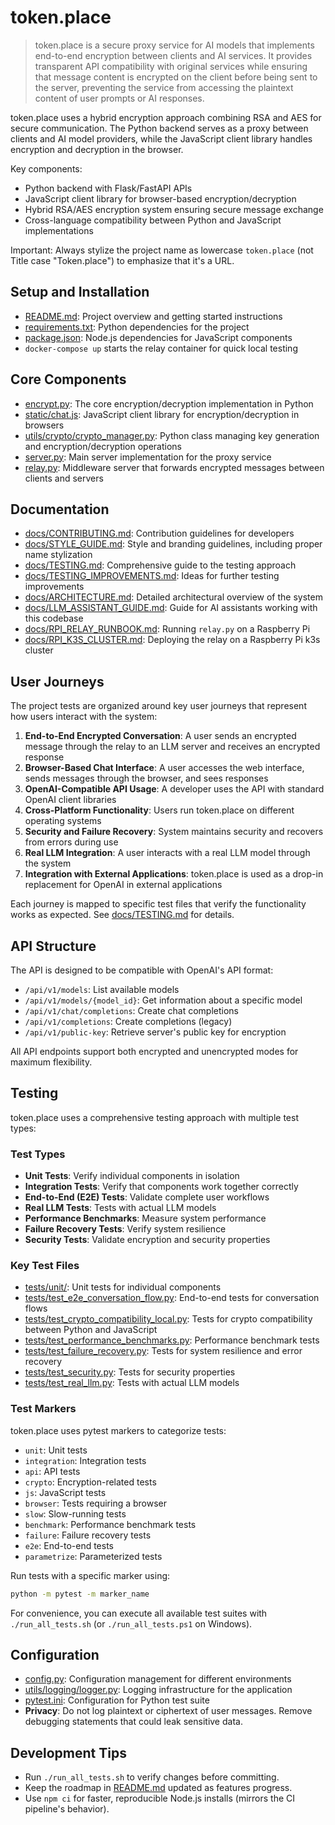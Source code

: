 # token.place

> token.place is a secure proxy service for AI models that implements end-to-end encryption between clients and AI services. It provides transparent API compatibility with original services while ensuring that message content is encrypted on the client before being sent to the server, preventing the service from accessing the plaintext content of user prompts or AI responses.

token.place uses a hybrid encryption approach combining RSA and AES for secure communication. The Python backend serves as a proxy between clients and AI model providers, while the JavaScript client library handles encryption and decryption in the browser.

Key components:
- Python backend with Flask/FastAPI APIs
- JavaScript client library for browser-based encryption/decryption
- Hybrid RSA/AES encryption system ensuring secure message exchange
- Cross-language compatibility between Python and JavaScript implementations

Important: Always stylize the project name as lowercase `token.place` (not Title case "Token.place") to emphasize that it's a URL.

## Setup and Installation

- [README.md](README.md): Project overview and getting started instructions
- [requirements.txt](requirements.txt): Python dependencies for the project
- [package.json](package.json): Node.js dependencies for JavaScript components
- `docker-compose up` starts the relay container for quick local testing

## Core Components

- [encrypt.py](encrypt.py): The core encryption/decryption implementation in Python
- [static/chat.js](static/chat.js): JavaScript client library for encryption/decryption in browsers
- [utils/crypto/crypto_manager.py](utils/crypto/crypto_manager.py): Python class managing key generation and encryption/decryption operations
- [server.py](server.py): Main server implementation for the proxy service
- [relay.py](relay.py): Middleware server that forwards encrypted messages between clients and servers

## Documentation

- [docs/CONTRIBUTING.md](docs/CONTRIBUTING.md): Contribution guidelines for developers
- [docs/STYLE_GUIDE.md](docs/STYLE_GUIDE.md): Style and branding guidelines, including proper name stylization
- [docs/TESTING.md](docs/TESTING.md): Comprehensive guide to the testing approach
- [docs/TESTING_IMPROVEMENTS.md](docs/TESTING_IMPROVEMENTS.md): Ideas for further testing improvements
- [docs/ARCHITECTURE.md](docs/ARCHITECTURE.md): Detailed architectural overview of the system
- [docs/LLM_ASSISTANT_GUIDE.md](docs/LLM_ASSISTANT_GUIDE.md): Guide for AI assistants working with this codebase
- [docs/RPI_RELAY_RUNBOOK.md](docs/RPI_RELAY_RUNBOOK.md): Running `relay.py` on a Raspberry Pi
- [docs/RPI_K3S_CLUSTER.md](docs/RPI_K3S_CLUSTER.md): Deploying the relay on a Raspberry Pi k3s cluster

## User Journeys

The project tests are organized around key user journeys that represent how users interact with the system:

1. **End-to-End Encrypted Conversation**: A user sends an encrypted message through the relay to an LLM server and receives an encrypted response
2. **Browser-Based Chat Interface**: A user accesses the web interface, sends messages through the browser, and sees responses
3. **OpenAI-Compatible API Usage**: A developer uses the API with standard OpenAI client libraries
4. **Cross-Platform Functionality**: Users run token.place on different operating systems
5. **Security and Failure Recovery**: System maintains security and recovers from errors during use
6. **Real LLM Integration**: A user interacts with a real LLM model through the system
7. **Integration with External Applications**: token.place is used as a drop-in replacement for OpenAI in external applications

Each journey is mapped to specific test files that verify the functionality works as expected. See [docs/TESTING.md](docs/TESTING.md) for details.

## API Structure

The API is designed to be compatible with OpenAI's API format:

- `/api/v1/models`: List available models
- `/api/v1/models/{model_id}`: Get information about a specific model
- `/api/v1/chat/completions`: Create chat completions
- `/api/v1/completions`: Create completions (legacy)
- `/api/v1/public-key`: Retrieve server's public key for encryption

All API endpoints support both encrypted and unencrypted modes for maximum flexibility.

## Testing

token.place uses a comprehensive testing approach with multiple test types:

### Test Types

- **Unit Tests**: Verify individual components in isolation
- **Integration Tests**: Verify that components work together correctly
- **End-to-End (E2E) Tests**: Validate complete user workflows
- **Real LLM Tests**: Tests with actual LLM models
- **Performance Benchmarks**: Measure system performance
- **Failure Recovery Tests**: Verify system resilience
- **Security Tests**: Validate encryption and security properties

### Key Test Files

- [tests/unit/](tests/unit/): Unit tests for individual components
- [tests/test_e2e_conversation_flow.py](tests/test_e2e_conversation_flow.py): End-to-end tests for conversation flows
- [tests/test_crypto_compatibility_local.py](tests/test_crypto_compatibility_local.py): Tests for crypto compatibility between Python and JavaScript
- [tests/test_performance_benchmarks.py](tests/test_performance_benchmarks.py): Performance benchmark tests
- [tests/test_failure_recovery.py](tests/test_failure_recovery.py): Tests for system resilience and error recovery
- [tests/test_security.py](tests/test_security.py): Tests for security properties
- [tests/test_real_llm.py](tests/test_real_llm.py): Tests with actual LLM models

### Test Markers

token.place uses pytest markers to categorize tests:

- `unit`: Unit tests
- `integration`: Integration tests
- `api`: API tests
- `crypto`: Encryption-related tests
- `js`: JavaScript tests
- `browser`: Tests requiring a browser
- `slow`: Slow-running tests
- `benchmark`: Performance benchmark tests
- `failure`: Failure recovery tests
- `e2e`: End-to-end tests
- `parametrize`: Parameterized tests

Run tests with a specific marker using:
```bash
python -m pytest -m marker_name
```

For convenience, you can execute all available test suites with `./run_all_tests.sh` (or `./run_all_tests.ps1` on Windows).

## Configuration

- [config.py](config.py): Configuration management for different environments
- [utils/logging/logger.py](utils/logging/logger.py): Logging infrastructure for the application
- [pytest.ini](pytest.ini): Configuration for Python test suite
- **Privacy**: Do not log plaintext or ciphertext of user messages. Remove debugging statements that could leak sensitive data.

## Development Tips

- Run `./run_all_tests.sh` to verify changes before committing.
- Keep the roadmap in [README.md](README.md) updated as features progress.
- Use `npm ci` for faster, reproducible Node.js installs (mirrors the CI pipeline's behavior).
